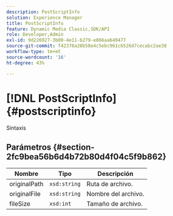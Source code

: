 ```yaml
---
description: PostScriptInfo
solution: Experience Manager
title: PostScriptInfo
feature: Dynamic Media Classic,SDK/API
role: Developer,Admin
exl-id: 9d226927-3b00-4e11-b279-e866aa649477
source-git-commit: f42378a20b58e4c5ebc961c6526d7cecabc2ae38
workflow-type: tm+mt
source-wordcount: '16'
ht-degree: 43%

---
```


# [!DNL PostScriptInfo]{#postscriptinfo}

Sintaxis

## Parámetros {#section-2fc9bea56b6d4b72b80d4f04c5f9b862}

| Nombre | Tipo | Descripción |
|---|---|---|
| originalPath | `xsd:string` | Ruta de archivo. |
| originalFile | `xsd:string` | Nombre del archivo. |
| fileSize | `xsd:int` | Tamaño de archivo. |
